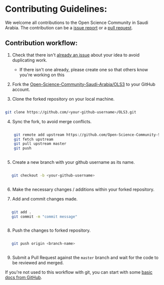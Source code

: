 # Contributing Guidelines:

We welcome all contributions to the Open Science Community in Saudi Arabia. The contribution can be a [issue report](https://github.com/Open-Science-Community-Saudi-Arabia/OLS3/issues) 
or a [pull request](https://github.com/Open-Science-Community-Saudi-Arabia/OLS3/pulls).

## Contribution workflow:

1. Check that there isn't [already an issue](https://github.com/Open-Science-Community-Saudi-Arabia/OLS3/issues) about your idea to avoid duplicating work.
    * If there isn't one already, please create one so that others know you're working on this

2. Fork the [Open-Science-Community-Saudi-Arabia/OLS3](https://github.com/Open-Science-Community-Saudi-Arabia/OLS3/) to your GitHub account.

3. Clone the forked repository on your local machine.

 ```bash
 
 git clone https://github.com/<your-github-username>/OLS3.git
 
 ```
4. Sync the fork, to avoid merge conflicts. 

```bash

    git remote add upstream https://github.com/Open-Science-Community-Saudi-Arabia/OLS3.git
    git fetch upstream
    git pull upstream master
    git push
    
```

5. Create a new branch with your github username as its name.

 ```bash
 
    git checkout -b <your-github-username>
    
 ```

6. Make the necessary changes / additions within your forked repository.

7. Add and commit changes made.

 ```bash
 
    git add .
    git commit -m "commit message"
    
 ```
8. Push the changes to forked repository.

 ```bash
 
    git push origin <branch-name>
    
 ```

9. Submit a Pull Request against the `master` branch and wait for the code to be reviewed and merged.

If you're not used to this workflow with git, you can start with some [basic docs from GitHub](https://help.github.com/articles/fork-a-repo/).
